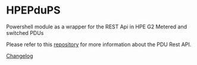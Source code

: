 # HPEPduPS
Powershell module as a wrapper for the REST Api in HPE G2 Metered and switched PDUs

Please refer to this [repository](https://github.com/rumart/hpe-g2-pdu-api) for more information about the PDU Rest API.

[Changelog](https://github.com/rumart/HPEPduPS/blob/master/changelog.md)